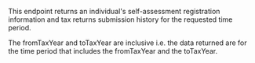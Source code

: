 <p>This endpoint returns an individual's self-assessment registration information and tax returns submission history for the requested time period.</p>
<p>The fromTaxYear and toTaxYear are inclusive i.e. the data returned are for the time period that includes the fromTaxYear and the toTaxYear.</p>
